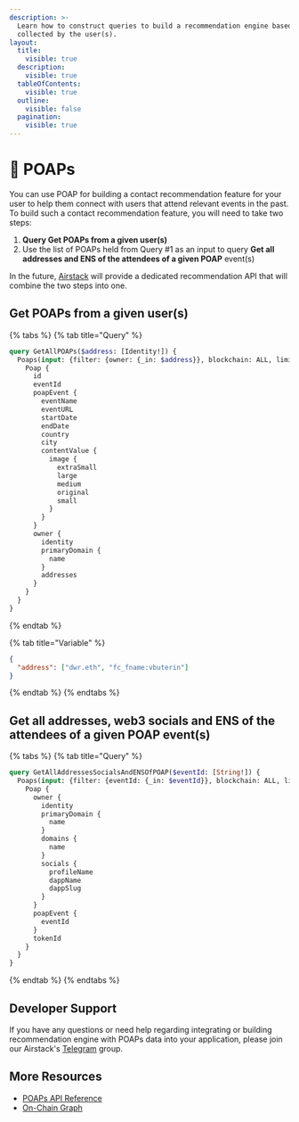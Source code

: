 ```yaml
---
description: >-
  Learn how to construct queries to build a recommendation engine based on POAPs
  collected by the user(s).
layout:
  title:
    visible: true
  description:
    visible: true
  tableOfContents:
    visible: true
  outline:
    visible: false
  pagination:
    visible: true
---
```


# 🎫 POAPs

You can use POAP for building a contact recommendation feature for your user to help them connect with users that attend relevant events in the past. To build such a contact recommendation feature, you will need to take two steps:

1. **Query Get POAPs from a given user(s)**
2. Use the list of POAPs held from Query #1 as an input to query **Get all addresses and ENS of the attendees of a given POAP** event(s)

In the future, [Airstack](https://www.airstack.xyz/) will provide a dedicated recommendation API that will combine the two steps into one.

## Get POAPs from a given user(s)

{% tabs %}
{% tab title="Query" %}
```graphql
query GetAllPOAPs($address: [Identity!]) {
  Poaps(input: {filter: {owner: {_in: $address}}, blockchain: ALL, limit: 10}) {
    Poap {
      id
      eventId
      poapEvent {
        eventName
        eventURL
        startDate
        endDate
        country
        city
        contentValue {
          image {
            extraSmall
            large
            medium
            original
            small
          }
        }
      }
      owner {
        identity
        primaryDomain {
          name
        }
        addresses
      }
    }
  }
}
```
{% endtab %}

{% tab title="Variable" %}
```json
{
  "address": ["dwr.eth", "fc_fname:vbuterin"]
}
```
{% endtab %}
{% endtabs %}

## Get all addresses, web3 socials and ENS of the attendees of a given POAP event(s)

{% tabs %}
{% tab title="Query" %}
```graphql
query GetAllAddressesSocialsAndENSOfPOAP($eventId: [String!]) {
  Poaps(input: {filter: {eventId: {_in: $eventId}}, blockchain: ALL, limit: 10}) {
    Poap {
      owner {
        identity
        primaryDomain {
          name
        }
        domains {
          name
        }
        socials {
          profileName
          dappName
          dappSlug
        }
      }
      poapEvent {
        eventId
      }
      tokenId
    }
  }
}
```
{% endtab %}
{% endtabs %}

## Developer Support

If you have any questions or need help regarding integrating or building recommendation engine with POAPs data into your application, please join our Airstack's [Telegram](https://t.me/+1k3c2FR7z51mNDRh) group.

## More Resources

* [POAPs API Reference](../../api-references/api-reference/poaps-api.md)
* [On-Chain Graph](../onchain-graph.md)
